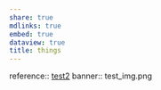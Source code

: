 ```yaml
---
share: true
mdlinks: true
embed: true
dataview: true
title: things
---
```


reference:: [test2](./test%20folder/test2.md)
banner:: test_img.png